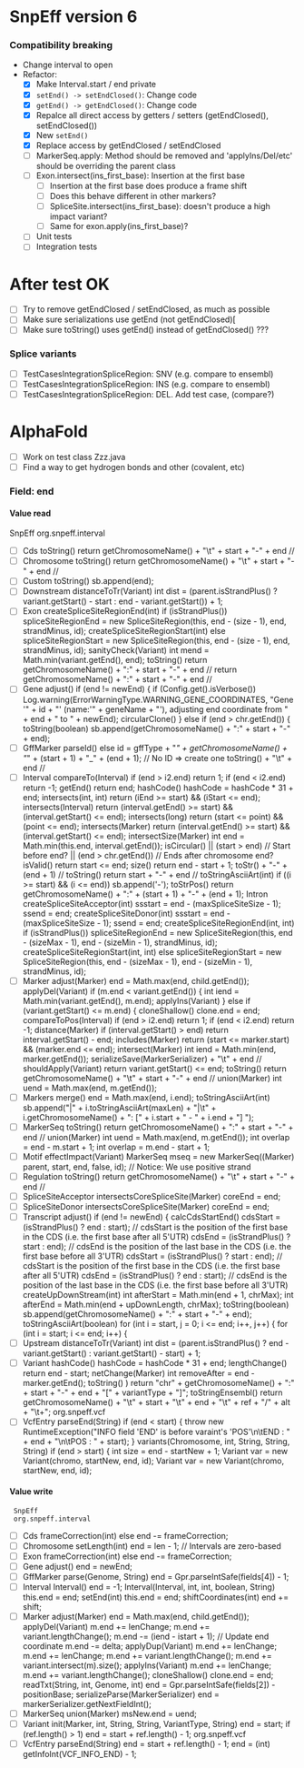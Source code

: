 
# SnpEff version 6

### Compatibility breaking

- Change interval to open
- Refactor:
  - [x] Make Interval.start / end private
  - [x] `setEnd() -> setEndClosed()`: Change code
  - [x] `getEnd() -> getEndClosed()`: Change code
  - [x] Repalce all direct access by getters / setters (getEndClosed(), setEndClosed())
  - [x] New `setEnd()`
  - [x] Replace access by getEndClosed  / setEndClosed
  - [ ] MarkerSeq.apply: Method should be removed and 'applyIns/Del/etc' should be overriding the parent class
  - [ ] Exon.intersect(ins_first_base): Insertion at the first base
      - [ ] Insertion at the first base does produce a frame shift
      - [ ] Does this behave different in other markers?
      - [ ] SpliceSite.intersect(ins_first_base): doesn't produce a high impact variant?
      - [ ] Same for exon.apply(ins_first_base)?
  - [ ] Unit tests
  - [ ] Integration tests

# After test OK
- [ ] Try to remove getEndClosed  / setEndClosed, as much as possible
- [ ] Make sure serializations use getEnd (not getEndClosed)[
- [ ] Make sure toString() uses getEnd() instead of getEndClosed() ???

### Splice variants
- [ ] TestCasesIntegrationSpliceRegion: SNV (e.g. compare to ensembl)
- [ ] TestCasesIntegrationSpliceRegion: INS (e.g. compare to ensembl)
- [ ] TestCasesIntegrationSpliceRegion: DEL. Add test case, (compare?)

# AlphaFold
- [ ] Work on test class Zzz.java
- [ ] Find a way to get hydrogen bonds and other (covalent, etc)

### Field: end

#### Value read
SnpEff
org.snpeff.interval
-[ ] Cds
     toString()
     		return getChromosomeName() + "\t" + start + "-" + end //
-[ ] Chromosome
     toString()
     		return getChromosomeName() + "\t" + start + "-" + end //
-[ ] Custom
     toString()
     		sb.append(end);
-[ ] Downstream
     distanceToTr(Variant)
     		int dist = (parent.isStrandPlus() ? variant.getStart() - start : end - variant.getStart()) + 1;
-[ ] Exon
     createSpliceSiteRegionEnd(int)
     		if (isStrandPlus()) spliceSiteRegionEnd = new SpliceSiteRegion(this, end - (size - 1), end, strandMinus, id);
     createSpliceSiteRegionStart(int)
     		else spliceSiteRegionStart = new SpliceSiteRegion(this, end - (size - 1), end, strandMinus, id);
     sanityCheck(Variant)
     		int mend = Math.min(variant.getEnd(), end);
     toString()
     			return getChromosomeName() + ":" + start + "-" + end //
     			return getChromosomeName() + ":" + start + "-" + end //
-[ ] Gene
     adjust()
     			if (end != newEnd) {
     				if (Config.get().isVerbose()) Log.warning(ErrorWarningType.WARNING_GENE_COORDINATES, "Gene '" + id + "' (name:'" + geneName + "'), adjusting end coordinate from " + end + " to " + newEnd);
     circularClone()
     		} else if (end > chr.getEnd()) {
     toString(boolean)
     		sb.append(getChromosomeName() + ":" + start + "-" + end);
-[ ] GffMarker
     parseId()
     		else id = gffType + "_" + getChromosomeName() + "_" + (start + 1) + "_" + (end + 1); // No ID => create one
     toString()
     				+ "\t" + end //
-[ ] Interval
     compareTo(Interval)
             if (end > i2.end) return 1;
             if (end < i2.end) return -1;
     getEnd()
             return end;
     hashCode()
             hashCode = hashCode * 31 + end;
     intersects(int, int)
             return (iEnd >= start) && (iStart <= end);
     intersects(Interval)
             return (interval.getEnd() >= start) && (interval.getStart() <= end);
     intersects(long)
             return (start <= point) && (point <= end);
     intersects(Marker)
             return (interval.getEnd() >= start) && (interval.getStart() <= end);
     intersectSize(Marker)
             int end = Math.min(this.end, interval.getEnd());
     isCircular()
                     || (start > end) // Start before end?
                     || (end > chr.getEnd()) // Ends after chromosome end?
     isValid()
             return start <= end;
     size()
             return end - start + 1;
     toStr()
                     + "-" + (end + 1) //
     toString()
             return start + "-" + end //
     toStringAsciiArt(int)
                 if ((i >= start) && (i <= end)) sb.append('-');
     toStrPos()
             return getChromosomeName() + ":" + (start + 1) + "-" + (end + 1);
     Intron
     createSpliceSiteAcceptor(int)
     			ssstart = end - (maxSpliceSiteSize - 1);
     			ssend = end;
     createSpliceSiteDonor(int)
     			ssstart = end - (maxSpliceSiteSize - 1);
     			ssend = end;
     createSpliceSiteRegionEnd(int, int)
     		if (isStrandPlus()) spliceSiteRegionEnd = new SpliceSiteRegion(this, end - (sizeMax - 1), end - (sizeMin - 1), strandMinus, id);
     createSpliceSiteRegionStart(int, int)
     		else spliceSiteRegionStart = new SpliceSiteRegion(this, end - (sizeMax - 1), end - (sizeMin - 1), strandMinus, id);
-[ ] Marker
     adjust(Marker)
             end = Math.max(end, child.getEnd());
     applyDel(Variant)
                 if (m.end < variant.getEnd()) {
                 int iend = Math.min(variant.getEnd(), m.end);
     applyIns(Variant)
             } else if (variant.getStart() <= m.end) {
     cloneShallow()
                 clone.end = end;
     compareToPos(Interval)
             if (end > i2.end) return 1;
             if (end < i2.end) return -1;
     distance(Marker)
             if (interval.getStart() > end) return interval.getStart() - end;
     includes(Marker)
             return (start <= marker.start) && (marker.end <= end);
     intersect(Marker)
             int iend = Math.min(end, marker.getEnd());
     serializeSave(MarkerSerializer)
                     + "\t" + end //
     shouldApply(Variant)
             return variant.getStart() <= end;
     toString()
             return getChromosomeName() + "\t" + start + "-" + end //
     union(Marker)
             int uend = Math.max(end, m.getEnd());
-[ ] Markers
     merge()
                 end = Math.max(end, i.end);
     toStringAsciiArt(int)
                 sb.append("|" + i.toStringAsciiArt(maxLen) + "|\t" + i.getChromosomeName() + ": [" + i.start + " - " + i.end + "] ");
-[ ] MarkerSeq
     toString()
     		return getChromosomeName() + ":" + start + "-" + end //
     union(Marker)
     		int uend = Math.max(end, m.getEnd());
     				int overlap = end - m.start + 1;
     				int overlap = m.end - start + 1;
-[ ] Motif
     effectImpact(Variant)
     			MarkerSeq mseq = new MarkerSeq((Marker) parent, start, end, false, id); // Notice: We use positive strand
-[ ] Regulation
     toString()
     		return getChromosomeName() + "\t" + start + "-" + end //
-[ ] SpliceSiteAcceptor
     intersectsCoreSpliceSite(Marker)
     			coreEnd = end;
-[ ] SpliceSiteDonor
     intersectsCoreSpliceSite(Marker)
     			coreEnd = end;
-[ ] Transcript
     adjust()
                 if (end != newEnd) {
     calcCdsStartEnd()
                     cdsStart = (isStrandPlus() ? end : start); // cdsStart is the position of the first base in the CDS (i.e. the first base after all 5'UTR)
                     cdsEnd = (isStrandPlus() ? start : end); // cdsEnd is the position of the last base in the CDS (i.e. the first base before all 3'UTR)
                     cdsStart = (isStrandPlus() ? start : end); // cdsStart is the position of the first base in the CDS (i.e. the first base after all 5'UTR)
                     cdsEnd = (isStrandPlus() ? end : start); // cdsEnd is the position of the last base in the CDS (i.e. the first base before all 3'UTR)
     createUpDownStream(int)
             int afterStart = Math.min(end + 1, chrMax);
             int afterEnd = Math.min(end + upDownLength, chrMax);
     toString(boolean)
             sb.append(getChromosomeName() + ":" + start + "-" + end);
     toStringAsciiArt(boolean)
             for (int i = start, j = 0; i <= end; i++, j++) {
             for (int i = start; i <= end; i++) {
-[ ] Upstream
     distanceToTr(Variant)
     		int dist = (parent.isStrandPlus() ? end - variant.getStart() : variant.getStart() - start) + 1;
-[ ] Variant
     hashCode()
             hashCode = hashCode * 31 + end;
     lengthChange()
             return end - start;
     netChange(Marker)
             int removeAfter = end - marker.getEnd();
     toString()
             ) return "chr" + getChromosomeName() + ":" + start + "-" + end + "[" + variantType + "]";
     toStringEnsembl()
             return getChromosomeName() + "\t" + start + "\t" + end + "\t" + ref + "/" + alt + "\t+";
     org.snpeff.vcf
-[ ] VcfEntry
     parseEnd(String)
     				if (end < start) { throw new RuntimeException("INFO field 'END' is before varaint's 'POS'\n\tEND : " + end + "\n\tPOS : " + start); }
     variants(Chromosome, int, String, String, String)
     				if (end > start) {
     					int size = end - startNew + 1;
     				Variant var = new Variant(chromo, startNew, end, id);
     				Variant var = new Variant(chromo, startNew, end, id);
#### Value write
     SnpEff
     org.snpeff.interval
-[ ] Cds
     frameCorrection(int)
     		else end -= frameCorrection;
-[ ] Chromosome
     setLength(int)
     		end = len - 1; // Intervals are zero-based
-[ ] Exon
     frameCorrection(int)
     		else end -= frameCorrection;
-[ ] Gene
     adjust()
     				end = newEnd;
-[ ] GffMarker
     parse(Genome, String)
     		end = Gpr.parseIntSafe(fields[4]) - 1;
-[ ] Interval
     Interval()
             end = -1;
     Interval(Interval, int, int, boolean, String)
             this.end = end;
     setEnd(int)
             this.end = end;
     shiftCoordinates(int)
             end += shift;
-[ ] Marker
     adjust(Marker)
             end = Math.max(end, child.getEnd());
     applyDel(Variant)
                 m.end += lenChange;
                 m.end += variant.lengthChange();
                 m.end -= (iend - istart + 1); // Update end coordinate
                     m.end -= delta;
     applyDup(Variant)
                 m.end += lenChange;
                 m.end += lenChange;
                 m.end += variant.lengthChange();
                 m.end += variant.intersect(m).size();
     applyIns(Variant)
                 m.end += lenChange;
                 m.end += variant.lengthChange();
     cloneShallow()
                 clone.end = end;
     readTxt(String, int, Genome, int)
                     end = Gpr.parseIntSafe(fields[2]) - positionBase;
     serializeParse(MarkerSerializer)
             end = markerSerializer.getNextFieldInt();
-[ ] MarkerSeq
     union(Marker)
     		msNew.end = uend;
-[ ] Variant
     init(Marker, int, String, String, VariantType, String)
                 end = start;
                 if (ref.length() > 1) end = start + ref.length() - 1;
     org.snpeff.vcf
-[ ] VcfEntry
     parseEnd(String)
     		end = start + ref.length() - 1;
     				end = (int) getInfoInt(VCF_INFO_END) - 1;

